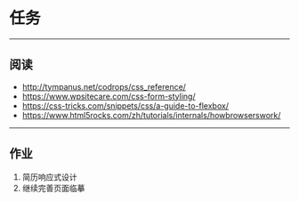 # 任务

---

## 阅读

* http://tympanus.net/codrops/css_reference/
* https://www.wpsitecare.com/css-form-styling/
* https://css-tricks.com/snippets/css/a-guide-to-flexbox/
* https://www.html5rocks.com/zh/tutorials/internals/howbrowserswork/

---

## 作业

1. 简历响应式设计
2. 继续完善页面临摹
